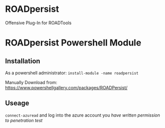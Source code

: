 # ROADpersist
Offensive Plug-In for ROADTools

# ROADpersist Powershell Module 

## Installation 

As a powershell administrator:
```install-module -name roadpersist```

Manually Download from: https://www.powershellgallery.com/packages/ROADPersist/

## Useage 

```connect-azuread``` and log into the azure account you *have written permission to penetration test*
